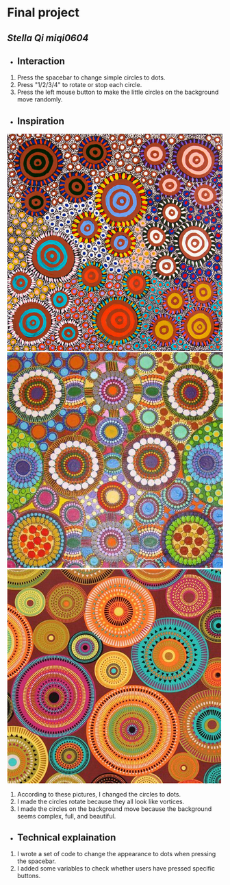 # Final project
## *Stella Qi miqi0604*
 - ## Interaction

  1. Press the spacebar to change simple circles to dots.
  2. Press "1/2/3/4" to rotate or stop each circle.
  3. Press the left mouse button to make the little circles on the background move randomly.

- ## Inspiration

![first](files/2050web-650xVariable.1.jpg)
![second](files/302336369_162445209772719_111121489680921201_n.jpg)
![third](files/brown-pattern-circle-fabric-northern-lights-Michael-Miller-174590-1.jpeg)

  1. According to these pictures, I changed the circles to dots.
  2. I made the circles rotate because they all look like vortices.
  3. I made the circles on the background move because the background seems complex, full, and beautiful.

- ## Technical explaination

1. I wrote a set of code to change the appearance to dots when pressing the spacebar.
2. I added some variables to check whether users have pressed specific buttons.